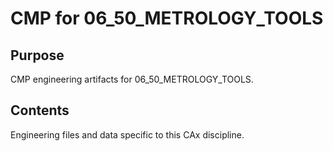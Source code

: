 # CMP for 06_50_METROLOGY_TOOLS

## Purpose
CMP engineering artifacts for 06_50_METROLOGY_TOOLS.

## Contents
Engineering files and data specific to this CAx discipline.
